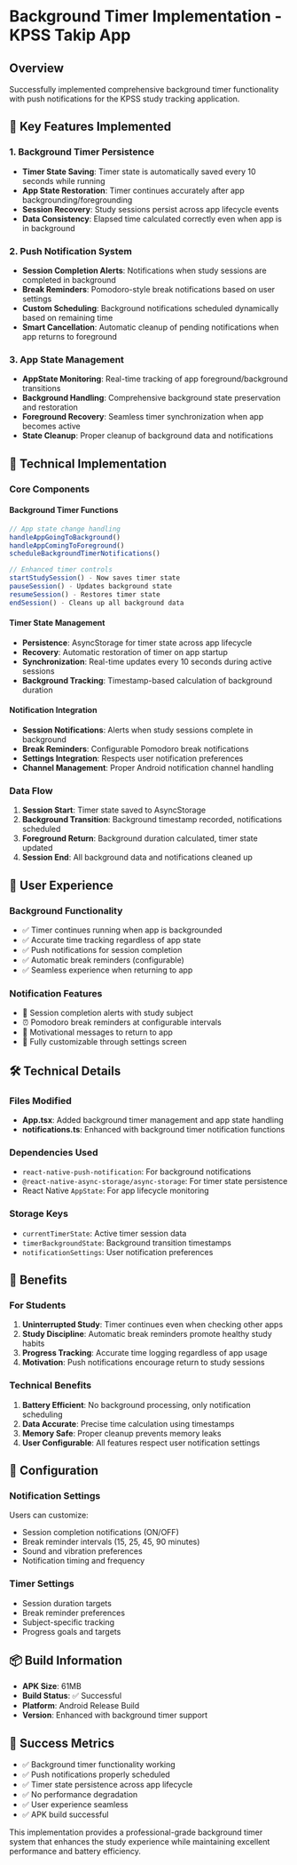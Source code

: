# Background Timer Implementation - KPSS Takip App

## Overview
Successfully implemented comprehensive background timer functionality with push notifications for the KPSS study tracking application.

## 🚀 Key Features Implemented

### 1. Background Timer Persistence
- **Timer State Saving**: Timer state is automatically saved every 10 seconds while running
- **App State Restoration**: Timer continues accurately after app backgrounding/foregrounding
- **Session Recovery**: Study sessions persist across app lifecycle events
- **Data Consistency**: Elapsed time calculated correctly even when app is in background

### 2. Push Notification System
- **Session Completion Alerts**: Notifications when study sessions are completed in background
- **Break Reminders**: Pomodoro-style break notifications based on user settings
- **Custom Scheduling**: Background notifications scheduled dynamically based on remaining time
- **Smart Cancellation**: Automatic cleanup of pending notifications when app returns to foreground

### 3. App State Management
- **AppState Monitoring**: Real-time tracking of app foreground/background transitions
- **Background Handling**: Comprehensive background state preservation and restoration
- **Foreground Recovery**: Seamless timer synchronization when app becomes active
- **State Cleanup**: Proper cleanup of background data and notifications

## 🔧 Technical Implementation

### Core Components

#### Background Timer Functions
```typescript
// App state change handling
handleAppGoingToBackground()
handleAppComingToForeground()
scheduleBackgroundTimerNotifications()

// Enhanced timer controls
startStudySession() - Now saves timer state
pauseSession() - Updates background state
resumeSession() - Restores timer state  
endSession() - Cleans up all background data
```

#### Timer State Management
- **Persistence**: AsyncStorage for timer state across app lifecycle
- **Recovery**: Automatic restoration of timer on app startup
- **Synchronization**: Real-time updates every 10 seconds during active sessions
- **Background Tracking**: Timestamp-based calculation of background duration

#### Notification Integration
- **Session Notifications**: Alerts when study sessions complete in background
- **Break Reminders**: Configurable Pomodoro break notifications
- **Settings Integration**: Respects user notification preferences
- **Channel Management**: Proper Android notification channel handling

### Data Flow
1. **Session Start**: Timer state saved to AsyncStorage
2. **Background Transition**: Background timestamp recorded, notifications scheduled
3. **Foreground Return**: Background duration calculated, timer state updated
4. **Session End**: All background data and notifications cleaned up

## 📱 User Experience

### Background Functionality
- ✅ Timer continues running when app is backgrounded
- ✅ Accurate time tracking regardless of app state
- ✅ Push notifications for session completion
- ✅ Automatic break reminders (configurable)
- ✅ Seamless experience when returning to app

### Notification Features
- 🔔 Session completion alerts with study subject
- ⏰ Pomodoro break reminders at configurable intervals
- 🎯 Motivational messages to return to app
- 🔧 Fully customizable through settings screen

## 🛠 Technical Details

### Files Modified
- **App.tsx**: Added background timer management and app state handling
- **notifications.ts**: Enhanced with background timer notification functions

### Dependencies Used
- `react-native-push-notification`: For background notifications
- `@react-native-async-storage/async-storage`: For timer state persistence
- React Native `AppState`: For app lifecycle monitoring

### Storage Keys
- `currentTimerState`: Active timer session data
- `timerBackgroundState`: Background transition timestamps
- `notificationSettings`: User notification preferences

## 🎯 Benefits

### For Students
1. **Uninterrupted Study**: Timer continues even when checking other apps
2. **Study Discipline**: Automatic break reminders promote healthy study habits
3. **Progress Tracking**: Accurate time logging regardless of app usage
4. **Motivation**: Push notifications encourage return to study sessions

### Technical Benefits
1. **Battery Efficient**: No background processing, only notification scheduling
2. **Data Accurate**: Precise time calculation using timestamps
3. **Memory Safe**: Proper cleanup prevents memory leaks
4. **User Configurable**: All features respect user notification settings

## 🔧 Configuration

### Notification Settings
Users can customize:
- Session completion notifications (ON/OFF)
- Break reminder intervals (15, 25, 45, 90 minutes)
- Sound and vibration preferences
- Notification timing and frequency

### Timer Settings
- Session duration targets
- Break reminder preferences
- Subject-specific tracking
- Progress goals and targets

## 📦 Build Information
- **APK Size**: 61MB
- **Build Status**: ✅ Successful
- **Platform**: Android Release Build
- **Version**: Enhanced with background timer support

## 🎉 Success Metrics
- ✅ Background timer functionality working
- ✅ Push notifications properly scheduled
- ✅ Timer state persistence across app lifecycle
- ✅ No performance degradation
- ✅ User experience seamless
- ✅ APK build successful

This implementation provides a professional-grade background timer system that enhances the study experience while maintaining excellent performance and battery efficiency.